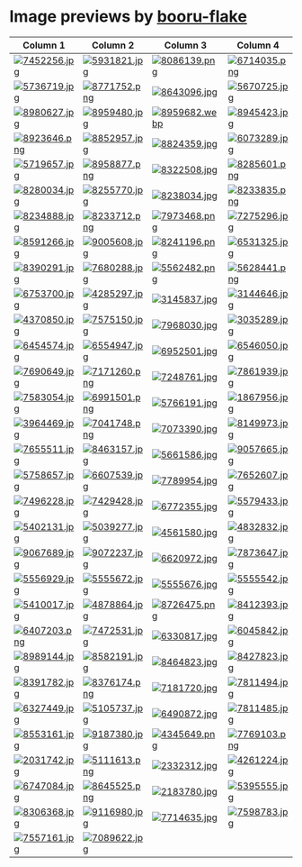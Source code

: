 # Image previews by [booru-flake](github.com/Rexcrazy804/booru-flake)
| Column 1 | Column 2 | Column 3 | Column 4 |
|----------|----------|----------|----------|
| [![7452256.jpg](https://cdn.donmai.us/180x180/63/08/63081368093489e52faa973b6384a125.jpg)](https://cdn.donmai.us/original/63/08/63081368093489e52faa973b6384a125.jpg) | [![5931821.jpg](https://cdn.donmai.us/180x180/a6/7e/a67eed58a9e8796ee84eb7057704f01f.jpg)](https://cdn.donmai.us/original/a6/7e/a67eed58a9e8796ee84eb7057704f01f.jpg) | [![8086139.png](https://cdn.donmai.us/180x180/c6/56/c656613a8c3cf0142fd8404e2b3e9309.jpg)](https://cdn.donmai.us/original/c6/56/c656613a8c3cf0142fd8404e2b3e9309.png) | [![6714035.png](https://cdn.donmai.us/180x180/05/ac/05acd70d7ad25e8aeb8590eafeed0d73.jpg)](https://cdn.donmai.us/original/05/ac/05acd70d7ad25e8aeb8590eafeed0d73.png) |
| [![5736719.jpg](https://cdn.donmai.us/180x180/ae/f3/aef3b3fd04e76c3159c3f5c7a75e5883.jpg)](https://cdn.donmai.us/original/ae/f3/aef3b3fd04e76c3159c3f5c7a75e5883.jpg) | [![8771752.png](https://cdn.donmai.us/180x180/5f/2a/5f2a8843efc3afa109510845f51335ff.jpg)](https://cdn.donmai.us/original/5f/2a/5f2a8843efc3afa109510845f51335ff.png) | [![8643096.jpg](https://cdn.donmai.us/180x180/9c/ab/9caba22f5cba96efbdc5a4a738fe5b3c.jpg)](https://cdn.donmai.us/original/9c/ab/9caba22f5cba96efbdc5a4a738fe5b3c.jpg) | [![5670725.jpg](https://cdn.donmai.us/180x180/83/0c/830cdbb700d4ed21565e3c21d95b7e2a.jpg)](https://cdn.donmai.us/original/83/0c/830cdbb700d4ed21565e3c21d95b7e2a.jpg) |
| [![8980627.jpg](https://cdn.donmai.us/180x180/0b/72/0b726576a7edf7fd20df3cd10c804994.jpg)](https://cdn.donmai.us/original/0b/72/0b726576a7edf7fd20df3cd10c804994.jpg) | [![8959480.jpg](https://cdn.donmai.us/180x180/03/75/03756995a1104691f80927a9b1a18239.jpg)](https://cdn.donmai.us/original/03/75/03756995a1104691f80927a9b1a18239.jpg) | [![8959682.webp](https://cdn.donmai.us/180x180/47/cd/47cd17c4ff8da88cd212b705b307a4c0.jpg)](https://cdn.donmai.us/original/47/cd/47cd17c4ff8da88cd212b705b307a4c0.webp) | [![8945423.jpg](https://cdn.donmai.us/180x180/75/ac/75ace2447359350bd1e1b9d74cf26023.jpg)](https://cdn.donmai.us/original/75/ac/75ace2447359350bd1e1b9d74cf26023.jpg) |
| [![8923646.png](https://cdn.donmai.us/180x180/89/54/8954af0896f56b5ee0761cb3932e934c.jpg)](https://cdn.donmai.us/original/89/54/8954af0896f56b5ee0761cb3932e934c.png) | [![8852957.jpg](https://cdn.donmai.us/180x180/cb/c0/cbc0aa04de437840bf9a64fb4925e721.jpg)](https://cdn.donmai.us/original/cb/c0/cbc0aa04de437840bf9a64fb4925e721.jpg) | [![8824359.jpg](https://cdn.donmai.us/180x180/7f/bb/7fbb92e87a168f102576ff9621319cbf.jpg)](https://cdn.donmai.us/original/7f/bb/7fbb92e87a168f102576ff9621319cbf.jpg) | [![6073289.jpg](https://cdn.donmai.us/180x180/b4/bc/b4bc5e96f8a30847ba08e6a7edc12837.jpg)](https://cdn.donmai.us/original/b4/bc/b4bc5e96f8a30847ba08e6a7edc12837.jpg) |
| [![5719657.jpg](https://cdn.donmai.us/180x180/be/84/be84edf64374fa3289cee9b28c458194.jpg)](https://cdn.donmai.us/original/be/84/be84edf64374fa3289cee9b28c458194.jpg) | [![8958877.png](https://cdn.donmai.us/180x180/a2/9c/a29cbb81b1f75ca67e452253d7e43d67.jpg)](https://cdn.donmai.us/original/a2/9c/a29cbb81b1f75ca67e452253d7e43d67.png) | [![8322508.jpg](https://cdn.donmai.us/180x180/3f/17/3f17d49fc9f84aeb6cd61e0585e4b307.jpg)](https://cdn.donmai.us/original/3f/17/3f17d49fc9f84aeb6cd61e0585e4b307.jpg) | [![8285601.png](https://cdn.donmai.us/180x180/c1/72/c17210c0516eb8c33d0a31b56025f69a.jpg)](https://cdn.donmai.us/original/c1/72/c17210c0516eb8c33d0a31b56025f69a.png) |
| [![8280034.jpg](https://cdn.donmai.us/180x180/ee/44/ee44cc6fbc58fbe5bdee2b5f0bd9183f.jpg)](https://cdn.donmai.us/original/ee/44/ee44cc6fbc58fbe5bdee2b5f0bd9183f.jpg) | [![8255770.jpg](https://cdn.donmai.us/180x180/c7/8e/c78e8f807ab6b7bde06d0eac114d650d.jpg)](https://cdn.donmai.us/original/c7/8e/c78e8f807ab6b7bde06d0eac114d650d.jpg) | [![8238034.jpg](https://cdn.donmai.us/180x180/bb/3e/bb3e5b055d56e90eadfca6ec037f2274.jpg)](https://cdn.donmai.us/original/bb/3e/bb3e5b055d56e90eadfca6ec037f2274.jpg) | [![8233835.png](https://cdn.donmai.us/180x180/33/69/3369892663f5d404e4c57c1af69bdcb0.jpg)](https://cdn.donmai.us/original/33/69/3369892663f5d404e4c57c1af69bdcb0.png) |
| [![8234888.jpg](https://cdn.donmai.us/180x180/04/e1/04e173b608c1b22cab3585a53fd5b40d.jpg)](https://cdn.donmai.us/original/04/e1/04e173b608c1b22cab3585a53fd5b40d.jpg) | [![8233712.png](https://cdn.donmai.us/180x180/e2/7a/e27ad794b73872e26a42b8f792509ffa.jpg)](https://cdn.donmai.us/original/e2/7a/e27ad794b73872e26a42b8f792509ffa.png) | [![7973468.png](https://cdn.donmai.us/180x180/9c/8e/9c8e94262ba677c4951d88381b5a24b6.jpg)](https://cdn.donmai.us/original/9c/8e/9c8e94262ba677c4951d88381b5a24b6.png) | [![7275296.jpg](https://cdn.donmai.us/180x180/73/85/738564f30352fe1a3fa34c54828afcaf.jpg)](https://cdn.donmai.us/original/73/85/738564f30352fe1a3fa34c54828afcaf.jpg) |
| [![8591266.jpg](https://cdn.donmai.us/180x180/cf/31/cf31a0d487b68fe91bc293a7069f4015.jpg)](https://cdn.donmai.us/original/cf/31/cf31a0d487b68fe91bc293a7069f4015.jpg) | [![9005608.jpg](https://cdn.donmai.us/180x180/d4/0b/d40baecd36620e58638c304c570d31f9.jpg)](https://cdn.donmai.us/original/d4/0b/d40baecd36620e58638c304c570d31f9.jpg) | [![8241196.png](https://cdn.donmai.us/180x180/3b/69/3b6957ac2c202eaa83dd1260245dce02.jpg)](https://cdn.donmai.us/original/3b/69/3b6957ac2c202eaa83dd1260245dce02.png) | [![6531325.jpg](https://cdn.donmai.us/180x180/f2/86/f286ef789fe18b5da8c8efa84d3e940b.jpg)](https://cdn.donmai.us/original/f2/86/f286ef789fe18b5da8c8efa84d3e940b.jpg) |
| [![8390291.jpg](https://cdn.donmai.us/180x180/81/f8/81f8682dd756aec93cd853dc4941aee7.jpg)](https://cdn.donmai.us/original/81/f8/81f8682dd756aec93cd853dc4941aee7.jpg) | [![7680288.jpg](https://cdn.donmai.us/180x180/02/e4/02e43e0bb33bb8b52595d4d5d7790a64.jpg)](https://cdn.donmai.us/original/02/e4/02e43e0bb33bb8b52595d4d5d7790a64.jpg) | [![5562482.png](https://cdn.donmai.us/180x180/b6/dc/b6dc17169b26a267facadd030be6efcc.jpg)](https://cdn.donmai.us/original/b6/dc/b6dc17169b26a267facadd030be6efcc.png) | [![5628441.png](https://cdn.donmai.us/180x180/e2/26/e2260b04c80360bda79cd1954295fc5f.jpg)](https://cdn.donmai.us/original/e2/26/e2260b04c80360bda79cd1954295fc5f.png) |
| [![6753700.jpg](https://cdn.donmai.us/180x180/ff/97/ff97b3db2b1899cb25ce03f97018195f.jpg)](https://cdn.donmai.us/original/ff/97/ff97b3db2b1899cb25ce03f97018195f.jpg) | [![4285297.jpg](https://cdn.donmai.us/180x180/63/a7/63a71240e95b4ebe066227b51e34043b.jpg)](https://cdn.donmai.us/original/63/a7/63a71240e95b4ebe066227b51e34043b.jpg) | [![3145837.jpg](https://cdn.donmai.us/180x180/3b/38/3b38d62853a4af2052b2c76f1aada896.jpg)](https://cdn.donmai.us/original/3b/38/3b38d62853a4af2052b2c76f1aada896.jpg) | [![3144646.jpg](https://cdn.donmai.us/180x180/e0/ed/e0edb8e5f2e4587f81047460144c0163.jpg)](https://cdn.donmai.us/original/e0/ed/e0edb8e5f2e4587f81047460144c0163.jpg) |
| [![4370850.jpg](https://cdn.donmai.us/180x180/aa/3f/aa3fdc04596e72f046104f2393ae2463.jpg)](https://cdn.donmai.us/original/aa/3f/aa3fdc04596e72f046104f2393ae2463.jpg) | [![7575150.jpg](https://cdn.donmai.us/180x180/2a/de/2ade38e8828ca4e7a0fadf8329e47cb9.jpg)](https://cdn.donmai.us/original/2a/de/2ade38e8828ca4e7a0fadf8329e47cb9.jpg) | [![7968030.jpg](https://cdn.donmai.us/180x180/c9/f1/c9f1701e96b0c252fb6b1de5c6839996.jpg)](https://cdn.donmai.us/original/c9/f1/c9f1701e96b0c252fb6b1de5c6839996.jpg) | [![3035289.jpg](https://cdn.donmai.us/180x180/f0/74/f0746f38ebe01c7f4ebd6e9ed4ffab68.jpg)](https://cdn.donmai.us/original/f0/74/f0746f38ebe01c7f4ebd6e9ed4ffab68.jpg) |
| [![6454574.jpg](https://cdn.donmai.us/180x180/b5/98/b598a5d14d47f5e167bbb7ea04958ad0.jpg)](https://cdn.donmai.us/original/b5/98/b598a5d14d47f5e167bbb7ea04958ad0.jpg) | [![6554947.jpg](https://cdn.donmai.us/180x180/30/0a/300a8c05660fcb56157894ab75767fc4.jpg)](https://cdn.donmai.us/original/30/0a/300a8c05660fcb56157894ab75767fc4.jpg) | [![6952501.jpg](https://cdn.donmai.us/180x180/21/bb/21bb594c4ed0700ff964ada3c344b2aa.jpg)](https://cdn.donmai.us/original/21/bb/21bb594c4ed0700ff964ada3c344b2aa.jpg) | [![6546050.jpg](https://cdn.donmai.us/180x180/75/8a/758a620f86b9ce4bebd8dbf370bdce8b.jpg)](https://cdn.donmai.us/original/75/8a/758a620f86b9ce4bebd8dbf370bdce8b.jpg) |
| [![7690649.jpg](https://cdn.donmai.us/180x180/d5/1a/d51af60a46041d82594b5f7a1c5df8c5.jpg)](https://cdn.donmai.us/original/d5/1a/d51af60a46041d82594b5f7a1c5df8c5.jpg) | [![7171260.png](https://cdn.donmai.us/180x180/05/20/05207a4579ba1ebf34169f833ab3ab34.jpg)](https://cdn.donmai.us/original/05/20/05207a4579ba1ebf34169f833ab3ab34.png) | [![7248761.jpg](https://cdn.donmai.us/180x180/04/07/04078479598689087bb4b1052968c583.jpg)](https://cdn.donmai.us/original/04/07/04078479598689087bb4b1052968c583.jpg) | [![7861939.jpg](https://cdn.donmai.us/180x180/d7/f0/d7f0b698839316180679437602703888.jpg)](https://cdn.donmai.us/original/d7/f0/d7f0b698839316180679437602703888.jpg) |
| [![7583054.jpg](https://cdn.donmai.us/180x180/a5/2b/a52b043c4dcc4c4db95f1d3e07937ffa.jpg)](https://cdn.donmai.us/original/a5/2b/a52b043c4dcc4c4db95f1d3e07937ffa.jpg) | [![6991501.png](https://cdn.donmai.us/180x180/f9/37/f9374b382b4e56c3625ef0908ac65584.jpg)](https://cdn.donmai.us/original/f9/37/f9374b382b4e56c3625ef0908ac65584.png) | [![5766191.jpg](https://cdn.donmai.us/180x180/51/95/5195554d16a01f36a4adf732a4c97921.jpg)](https://cdn.donmai.us/original/51/95/5195554d16a01f36a4adf732a4c97921.jpg) | [![1867956.jpg](https://cdn.donmai.us/180x180/c6/0d/c60d58b509c31e5456760a5aa2f6b6b8.jpg)](https://cdn.donmai.us/original/c6/0d/c60d58b509c31e5456760a5aa2f6b6b8.jpg) |
| [![3964469.jpg](https://cdn.donmai.us/180x180/7b/41/7b417cc5846704fcdc9bc11e8e3e1f76.jpg)](https://cdn.donmai.us/original/7b/41/7b417cc5846704fcdc9bc11e8e3e1f76.jpg) | [![7041748.png](https://cdn.donmai.us/180x180/d4/f3/d4f3c17df7c5dbdbe2bc45bf5e90de13.jpg)](https://cdn.donmai.us/original/d4/f3/d4f3c17df7c5dbdbe2bc45bf5e90de13.png) | [![7073390.jpg](https://cdn.donmai.us/180x180/d0/9e/d09eb1ff7a7222227229b5350bf623d3.jpg)](https://cdn.donmai.us/original/d0/9e/d09eb1ff7a7222227229b5350bf623d3.jpg) | [![8149973.jpg](https://cdn.donmai.us/180x180/71/f6/71f665e1aa390e5a27abb8439e85986c.jpg)](https://cdn.donmai.us/original/71/f6/71f665e1aa390e5a27abb8439e85986c.jpg) |
| [![7655511.jpg](https://cdn.donmai.us/180x180/13/b5/13b535bca2ae23fe7f30c7e5c136abf6.jpg)](https://cdn.donmai.us/original/13/b5/13b535bca2ae23fe7f30c7e5c136abf6.jpg) | [![8463157.jpg](https://cdn.donmai.us/180x180/6d/18/6d18aca231c3995f1f9013fac7ee07f9.jpg)](https://cdn.donmai.us/original/6d/18/6d18aca231c3995f1f9013fac7ee07f9.jpg) | [![5661586.jpg](https://cdn.donmai.us/180x180/e3/fc/e3fcb8d68ad8c69ab35bf39044555627.jpg)](https://cdn.donmai.us/original/e3/fc/e3fcb8d68ad8c69ab35bf39044555627.jpg) | [![9057665.jpg](https://cdn.donmai.us/180x180/80/a1/80a1823d9756412559b868f8fe9ca67e.jpg)](https://cdn.donmai.us/original/80/a1/80a1823d9756412559b868f8fe9ca67e.jpg) |
| [![5758657.jpg](https://cdn.donmai.us/180x180/dc/96/dc969f3a24485ca7c21cbb48134a0f20.jpg)](https://cdn.donmai.us/original/dc/96/dc969f3a24485ca7c21cbb48134a0f20.jpg) | [![6607539.jpg](https://cdn.donmai.us/180x180/ff/d3/ffd37f1dab76bc85f912ce263962bf46.jpg)](https://cdn.donmai.us/original/ff/d3/ffd37f1dab76bc85f912ce263962bf46.jpg) | [![7789954.jpg](https://cdn.donmai.us/180x180/f5/3c/f53c27de5cab6284a152841206e6503a.jpg)](https://cdn.donmai.us/original/f5/3c/f53c27de5cab6284a152841206e6503a.jpg) | [![7652607.jpg](https://cdn.donmai.us/180x180/10/ff/10ff9cd8f8efcb402da24f4974eb20c1.jpg)](https://cdn.donmai.us/original/10/ff/10ff9cd8f8efcb402da24f4974eb20c1.jpg) |
| [![7496228.jpg](https://cdn.donmai.us/180x180/17/9c/179c04cc0ce301eb7f4e69a82f9326d5.jpg)](https://cdn.donmai.us/original/17/9c/179c04cc0ce301eb7f4e69a82f9326d5.jpg) | [![7429428.jpg](https://cdn.donmai.us/180x180/99/6e/996ea925ac1707230ec536c7831586b9.jpg)](https://cdn.donmai.us/original/99/6e/996ea925ac1707230ec536c7831586b9.jpg) | [![6772355.jpg](https://cdn.donmai.us/180x180/9f/3a/9f3a87d6eaffb7153750871ae595a9dc.jpg)](https://cdn.donmai.us/original/9f/3a/9f3a87d6eaffb7153750871ae595a9dc.jpg) | [![5579433.jpg](https://cdn.donmai.us/180x180/99/ed/99ed243d04bdfcee75b3c3171a359a86.jpg)](https://cdn.donmai.us/original/99/ed/99ed243d04bdfcee75b3c3171a359a86.jpg) |
| [![5402131.jpg](https://cdn.donmai.us/180x180/fa/30/fa3040b6d80f5dd3d988a76d6d463397.jpg)](https://cdn.donmai.us/original/fa/30/fa3040b6d80f5dd3d988a76d6d463397.jpg) | [![5039277.jpg](https://cdn.donmai.us/180x180/ca/db/cadb38bca425c44f1765e4b967ffea8d.jpg)](https://cdn.donmai.us/original/ca/db/cadb38bca425c44f1765e4b967ffea8d.jpg) | [![4561580.jpg](https://cdn.donmai.us/180x180/10/cc/10cc0aaccec6ae8978882eaf6e95ca45.jpg)](https://cdn.donmai.us/original/10/cc/10cc0aaccec6ae8978882eaf6e95ca45.jpg) | [![4832832.jpg](https://cdn.donmai.us/180x180/db/9f/db9fd294c1afb374a5755a92a8d04108.jpg)](https://cdn.donmai.us/original/db/9f/db9fd294c1afb374a5755a92a8d04108.jpg) |
| [![9067689.jpg](https://cdn.donmai.us/180x180/a3/03/a303072f336c6008927c18b1de6f2d93.jpg)](https://cdn.donmai.us/original/a3/03/a303072f336c6008927c18b1de6f2d93.jpg) | [![9072237.jpg](https://cdn.donmai.us/180x180/86/f2/86f200e91320d247eeec62a4bab6047b.jpg)](https://cdn.donmai.us/original/86/f2/86f200e91320d247eeec62a4bab6047b.jpg) | [![6620972.jpg](https://cdn.donmai.us/180x180/40/98/40988bd14a809c4a2f571ce292fddef6.jpg)](https://cdn.donmai.us/original/40/98/40988bd14a809c4a2f571ce292fddef6.jpg) | [![7873647.jpg](https://cdn.donmai.us/180x180/06/a4/06a47be08882ee01dfe114943c9f24fb.jpg)](https://cdn.donmai.us/original/06/a4/06a47be08882ee01dfe114943c9f24fb.jpg) |
| [![5556929.jpg](https://cdn.donmai.us/180x180/51/d7/51d7f98bf76ec9e3affcaf0e4a992179.jpg)](https://cdn.donmai.us/original/51/d7/51d7f98bf76ec9e3affcaf0e4a992179.jpg) | [![5555672.jpg](https://cdn.donmai.us/180x180/50/a2/50a28b76543c16653d197f44ef5ecaa2.jpg)](https://cdn.donmai.us/original/50/a2/50a28b76543c16653d197f44ef5ecaa2.jpg) | [![5555676.jpg](https://cdn.donmai.us/180x180/00/51/0051774358dc91ded5e040d3a83a2f8f.jpg)](https://cdn.donmai.us/original/00/51/0051774358dc91ded5e040d3a83a2f8f.jpg) | [![5555542.jpg](https://cdn.donmai.us/180x180/63/58/63584b8cee3e110fe09721b7e6b40d05.jpg)](https://cdn.donmai.us/original/63/58/63584b8cee3e110fe09721b7e6b40d05.jpg) |
| [![5410017.jpg](https://cdn.donmai.us/180x180/0f/2d/0f2d21662cef959f804ca48b8ef5027e.jpg)](https://cdn.donmai.us/original/0f/2d/0f2d21662cef959f804ca48b8ef5027e.jpg) | [![4878864.jpg](https://cdn.donmai.us/180x180/f6/8a/f68acdd75d10a1b7cc927a2076433537.jpg)](https://cdn.donmai.us/original/f6/8a/f68acdd75d10a1b7cc927a2076433537.jpg) | [![8726475.png](https://cdn.donmai.us/180x180/f3/f8/f3f8d5c26adf393e0ce22b59baa40270.jpg)](https://cdn.donmai.us/original/f3/f8/f3f8d5c26adf393e0ce22b59baa40270.png) | [![8412393.jpg](https://cdn.donmai.us/180x180/43/2e/432ecabbebcdfd36606ab46efd7203bb.jpg)](https://cdn.donmai.us/original/43/2e/432ecabbebcdfd36606ab46efd7203bb.jpg) |
| [![6407203.png](https://cdn.donmai.us/180x180/86/20/862009828951a5e48ae4d4873a4194ae.jpg)](https://cdn.donmai.us/original/86/20/862009828951a5e48ae4d4873a4194ae.png) | [![7472531.jpg](https://cdn.donmai.us/180x180/6c/46/6c46d00cccc849de7dbee3ede37db2ac.jpg)](https://cdn.donmai.us/original/6c/46/6c46d00cccc849de7dbee3ede37db2ac.jpg) | [![6330817.jpg](https://cdn.donmai.us/180x180/ea/6a/ea6afa8f7b30280b4e92edc3c48e3b5c.jpg)](https://cdn.donmai.us/original/ea/6a/ea6afa8f7b30280b4e92edc3c48e3b5c.jpg) | [![6045842.jpg](https://cdn.donmai.us/180x180/b4/6c/b46cd85aedea9d9169412544bb666852.jpg)](https://cdn.donmai.us/original/b4/6c/b46cd85aedea9d9169412544bb666852.jpg) |
| [![8989144.jpg](https://cdn.donmai.us/180x180/ee/08/ee086201fd156d320d00e6dcd84db02d.jpg)](https://cdn.donmai.us/original/ee/08/ee086201fd156d320d00e6dcd84db02d.jpg) | [![8582191.jpg](https://cdn.donmai.us/180x180/7a/7a/7a7a517c995cdc9cc565180aefaa883a.jpg)](https://cdn.donmai.us/original/7a/7a/7a7a517c995cdc9cc565180aefaa883a.jpg) | [![8464823.jpg](https://cdn.donmai.us/180x180/cf/79/cf79b04046c8bba91ed6bc0e5495b7a6.jpg)](https://cdn.donmai.us/original/cf/79/cf79b04046c8bba91ed6bc0e5495b7a6.jpg) | [![8427823.jpg](https://cdn.donmai.us/180x180/3a/59/3a59af286082420f3b25949914159d81.jpg)](https://cdn.donmai.us/original/3a/59/3a59af286082420f3b25949914159d81.jpg) |
| [![8391782.jpg](https://cdn.donmai.us/180x180/1a/aa/1aaae2fbe0d977c7aba257e933faa460.jpg)](https://cdn.donmai.us/original/1a/aa/1aaae2fbe0d977c7aba257e933faa460.jpg) | [![8376174.png](https://cdn.donmai.us/180x180/41/13/41135057e1c72aa4bb0ea9550849f38e.jpg)](https://cdn.donmai.us/original/41/13/41135057e1c72aa4bb0ea9550849f38e.png) | [![7181720.jpg](https://cdn.donmai.us/180x180/3d/e7/3de7db43a25a85e8efbd8c90b3a075e8.jpg)](https://cdn.donmai.us/original/3d/e7/3de7db43a25a85e8efbd8c90b3a075e8.jpg) | [![7811494.jpg](https://cdn.donmai.us/180x180/9f/08/9f08c1f94453c42ee1a8c5985ea3d5d8.jpg)](https://cdn.donmai.us/original/9f/08/9f08c1f94453c42ee1a8c5985ea3d5d8.jpg) |
| [![6327449.jpg](https://cdn.donmai.us/180x180/6d/6d/6d6d97bea9b3563424b4b1e1e9201782.jpg)](https://cdn.donmai.us/original/6d/6d/6d6d97bea9b3563424b4b1e1e9201782.jpg) | [![5105737.jpg](https://cdn.donmai.us/180x180/f5/8b/f58bbe75a3d243b8a4fb7a16c0749791.jpg)](https://cdn.donmai.us/original/f5/8b/f58bbe75a3d243b8a4fb7a16c0749791.jpg) | [![6490872.jpg](https://cdn.donmai.us/180x180/43/53/4353d6dfae60ca3fadfed899ed5666de.jpg)](https://cdn.donmai.us/original/43/53/4353d6dfae60ca3fadfed899ed5666de.jpg) | [![7811485.jpg](https://cdn.donmai.us/180x180/96/e1/96e15fa0a8e582f53806713efb8ae084.jpg)](https://cdn.donmai.us/original/96/e1/96e15fa0a8e582f53806713efb8ae084.jpg) |
| [![8553161.jpg](https://cdn.donmai.us/180x180/ea/46/ea46677102a884bc176274d10249ea12.jpg)](https://cdn.donmai.us/original/ea/46/ea46677102a884bc176274d10249ea12.jpg) | [![9187380.jpg](https://cdn.donmai.us/180x180/e9/97/e99719e37cfcf15de194aae2561c411b.jpg)](https://cdn.donmai.us/original/e9/97/e99719e37cfcf15de194aae2561c411b.jpg) | [![4345649.png](https://cdn.donmai.us/180x180/e5/1f/e51fba0f8a13a1b1a4b43ed69b91a113.jpg)](https://cdn.donmai.us/original/e5/1f/e51fba0f8a13a1b1a4b43ed69b91a113.png) | [![7769103.png](https://cdn.donmai.us/180x180/bb/9d/bb9de1a73e0eb68fb70c7e26301ef650.jpg)](https://cdn.donmai.us/original/bb/9d/bb9de1a73e0eb68fb70c7e26301ef650.png) |
| [![2031742.jpg](https://cdn.donmai.us/180x180/bf/e2/bfe250e431b3bf478cc931b134ad42a1.jpg)](https://cdn.donmai.us/original/bf/e2/bfe250e431b3bf478cc931b134ad42a1.jpg) | [![5111613.png](https://cdn.donmai.us/180x180/d1/02/d102decf37a9e9158992e320de357f05.jpg)](https://cdn.donmai.us/original/d1/02/d102decf37a9e9158992e320de357f05.png) | [![2332312.jpg](https://cdn.donmai.us/180x180/54/4e/544e426c18d6eb8f9e689c148fa157bb.jpg)](https://cdn.donmai.us/original/54/4e/544e426c18d6eb8f9e689c148fa157bb.jpg) | [![4261224.jpg](https://cdn.donmai.us/180x180/a8/3c/a83c3b909fe488d127241fa316fa32d2.jpg)](https://cdn.donmai.us/original/a8/3c/a83c3b909fe488d127241fa316fa32d2.jpg) |
| [![6747084.jpg](https://cdn.donmai.us/180x180/a1/3e/a13e2f59249e2f51d8965acec0128523.jpg)](https://cdn.donmai.us/original/a1/3e/a13e2f59249e2f51d8965acec0128523.jpg) | [![8645525.png](https://cdn.donmai.us/180x180/d6/bc/d6bc65a7afc55cdac89a5485a34228e6.jpg)](https://cdn.donmai.us/original/d6/bc/d6bc65a7afc55cdac89a5485a34228e6.png) | [![2183780.jpg](https://cdn.donmai.us/180x180/d6/60/d660f9c929acd223dc95cf9ad6971bd0.jpg)](https://cdn.donmai.us/original/d6/60/d660f9c929acd223dc95cf9ad6971bd0.jpg) | [![5395555.jpg](https://cdn.donmai.us/180x180/59/c2/59c22222d63cdd88279962c46f7c4669.jpg)](https://cdn.donmai.us/original/59/c2/59c22222d63cdd88279962c46f7c4669.jpg) |
| [![8306368.jpg](https://cdn.donmai.us/180x180/14/ee/14eeaef08d7d4a634f332889053028b3.jpg)](https://cdn.donmai.us/original/14/ee/14eeaef08d7d4a634f332889053028b3.jpg) | [![9116980.jpg](https://cdn.donmai.us/180x180/65/79/65791aad4d92181089d058f69d59643e.jpg)](https://cdn.donmai.us/original/65/79/65791aad4d92181089d058f69d59643e.jpg) | [![7714635.jpg](https://cdn.donmai.us/180x180/d7/14/d714d9a09ec9584819f37d7ffe114e7c.jpg)](https://cdn.donmai.us/original/d7/14/d714d9a09ec9584819f37d7ffe114e7c.jpg) | [![7598783.jpg](https://cdn.donmai.us/180x180/e1/91/e19121a3d083a3770cb90c50e9613c63.jpg)](https://cdn.donmai.us/original/e1/91/e19121a3d083a3770cb90c50e9613c63.jpg) |
| [![7557161.jpg](https://cdn.donmai.us/180x180/1a/2e/1a2e84818b375ce1a22d225dd283b6c1.jpg)](https://cdn.donmai.us/original/1a/2e/1a2e84818b375ce1a22d225dd283b6c1.jpg) | [![7089622.jpg](https://cdn.donmai.us/180x180/74/00/74000d9c40a8cfe55aa2a32524a015d0.jpg)](https://cdn.donmai.us/original/74/00/74000d9c40a8cfe55aa2a32524a015d0.jpg) |
